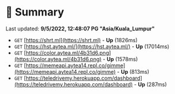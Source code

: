 # 📖 Summary
Last updated: **9/5/2022, 12:48:07 PG "Asia/Kuala_Lumpur"**

- `GET` [https://shrt.ml](https://shrt.ml) - **Up** (1826ms)
- `GET` [https://hst.aytea.ml/](https://hst.aytea.ml/) - **Up** (17014ms)
- `GET` [https://color.aytea.ml/4b31d6.png](https://color.aytea.ml/4b31d6.png) - **Up** (1578ms)
- `GET` [https://memeapi.aytea14.repl.co/gimme](https://memeapi.aytea14.repl.co/gimme) - **Up** (813ms)
- `GET` [https://teledrivemy.herokuapp.com/dashboard](https://teledrivemy.herokuapp.com/dashboard) - **Up** (287ms)
